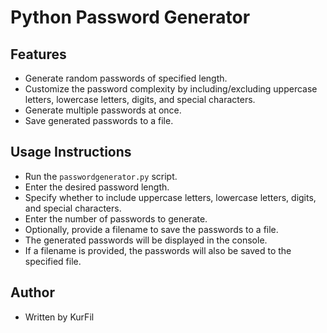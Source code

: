 # Python Password Generator

## Features
- Generate random passwords of specified length.
- Customize the password complexity by including/excluding uppercase letters, lowercase letters, digits, and special characters.
- Generate multiple passwords at once.
- Save generated passwords to a file.

## Usage Instructions
- Run the `passwordgenerator.py` script.
- Enter the desired password length.
- Specify whether to include uppercase letters, lowercase letters, digits, and special characters.
- Enter the number of passwords to generate.
- Optionally, provide a filename to save the passwords to a file.
- The generated passwords will be displayed in the console.
- If a filename is provided, the passwords will also be saved to the specified file.

## Author
- Written by KurFil
